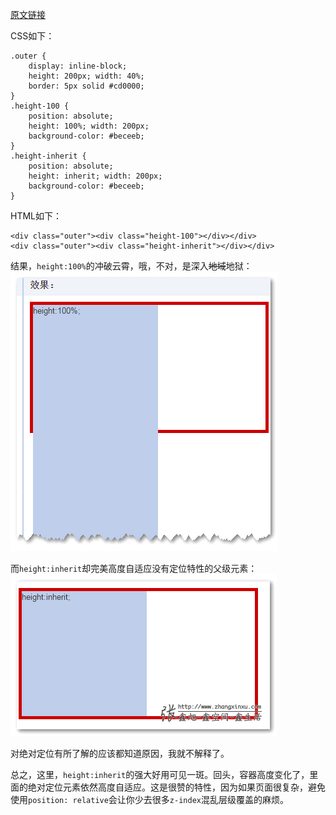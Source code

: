 [原文链接](http://www.zhangxinxu.com/wordpress/?p=4642)

CSS如下：

    .outer {
        display: inline-block;
        height: 200px; width: 40%;
        border: 5px solid #cd0000;
    }
    .height-100 {
        position: absolute;
        height: 100%; width: 200px;
        background-color: #beceeb;
    }
    .height-inherit {
        position: absolute;
        height: inherit; width: 200px;
        background-color: #beceeb;
    }

HTML如下：

    <div class="outer"><div class="height-100"></div></div>
    <div class="outer"><div class="height-inherit"></div></div>

结果，`height:100%`的冲破云霄，哦，不对，是深入~~地域~~地狱：
![height:100%深入地域截图](resources/AF117FB6B8DC992C5CB3CB7FA2BE2032.png)

而`height:inherit`却完美高度自适应没有定位特性的父级元素：
![绝对定位元素高度自适应与普通元素](resources/6E94FDAFE4C2D36B7B61088F47DC8C46.png)

对绝对定位有所了解的应该都知道原因，我就不解释了。

总之，这里，`height:inherit`的强大好用可见一斑。回头，容器高度变化了，里面的绝对定位元素依然高度自适应。这是很赞的特性，因为如果页面很复杂，避免使用`position: relative`会让你少去很多`z-index`混乱层级覆盖的麻烦。